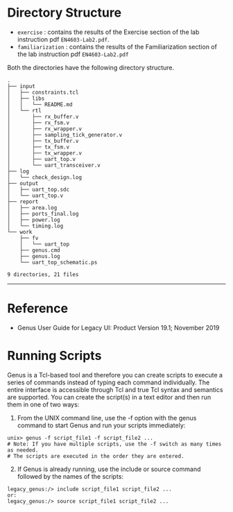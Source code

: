# Directory Structure

* `exercise` : contains the results of the Exercise section of the lab instruction pdf `EN4603-Lab2.pdf`.
* `familiarization` : contains the results of the Familiarization section of the lab instruction pdf `EN4603-Lab2.pdf`

Both the directories have the following directory structure.

```shell
.
├── input
│   ├── constraints.tcl
│   ├── libs
│   │   └── README.md
│   └── rtl
│       ├── rx_buffer.v
│       ├── rx_fsm.v
│       ├── rx_wrapper.v
│       ├── sampling_tick_generator.v
│       ├── tx_buffer.v
│       ├── tx_fsm.v
│       ├── tx_wrapper.v
│       ├── uart_top.v
│       └── uart_transceiver.v
├── log
│   └── check_design.log
├── output
│   ├── uart_top.sdc
│   └── uart_top.v
├── report
│   ├── area.log
│   ├── ports_final.log
│   ├── power.log
│   └── timing.log
└── work
    ├── fv
    │   └── uart_top
    ├── genus.cmd
    ├── genus.log
    └── uart_top_schematic.ps

9 directories, 21 files
```

---

# Reference

* Genus User Guide for Legacy UI: Product Version 19.1; November 2019

# Running Scripts

Genus is a Tcl-based tool and therefore you can create scripts to execute a series of
commands instead of typing each command individually. The entire interface is accessible
through Tcl and true Tcl syntax and semantics are supported. You can create the script(s) in
a text editor and then run them in one of two ways:

1. From the UNIX command line, use the -f option with the genus command to start
Genus and run your scripts immediately:
```shell
unix> genus -f script_file1 -f script_file2 ...
# Note: If you have multiple scripts, use the -f switch as many times as needed. 
# The scripts are executed in the order they are entered.
```

2. If Genus is already running, use the include or source command followed by the names of the scripts:
```shell
legacy_genus:/> include script_file1 script_file2 ...
or:
legacy_genus:/> source script_file1 script_file2 ...
```